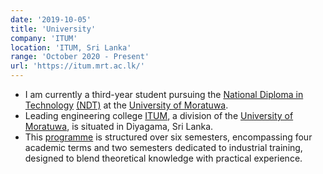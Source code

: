 ```yaml
---
date: '2019-10-05'
title: 'University'
company: 'ITUM'
location: 'ITUM, Sri Lanka'
range: 'October 2020 - Present'
url: 'https://itum.mrt.ac.lk/'
---
```


- I am currently a third-year student pursuing the [National Diploma in Technology](https://itum.mrt.ac.lk/) [(NDT)](https://web.facebook.com/NationalDiplomainTechnology) at the [University of Moratuwa](https://itum.mrt.ac.lk/).
- Leading engineering college [ITUM](https://itum.mrt.ac.lk/), a division of the [University of Moratuwa](https://uom.lk), is situated in Diyagama, Sri Lanka.
- This [programme](https://itum.mrt.ac.lk/it) is structured over six semesters, encompassing four academic terms and two semesters dedicated to industrial training, designed to blend theoretical knowledge with practical experience.
